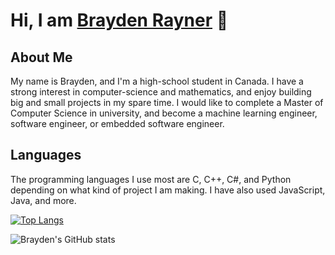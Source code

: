 # Hi, I am [Brayden Rayner](https://github.com/bcer-dev) 👋
## About Me
My name is Brayden, and I'm a high-school student in Canada. I have a strong interest in computer-science and mathematics, and enjoy building big and small projects in my spare time. I would like to complete a Master of Computer Science in university, and become a machine learning engineer, software engineer, or embedded software engineer.

## Languages
The programming languages I use most are C, C++, C#, and Python depending on what kind of project I am making. I have also used JavaScript, Java, and more.

[![Top Langs](https://github-readme-stats.vercel.app/api/top-langs/?username=bcer-dev&langs_count=5&theme=tokyonight&layout=compact)](https://github.com/anuraghazra/github-readme-stats)

![Brayden's GitHub stats](https://github-readme-stats.vercel.app/api?username=bcer-dev&show_icons=true&theme=tokyonight)
